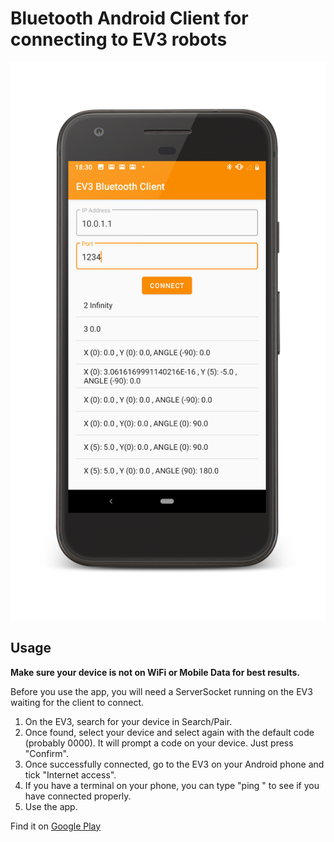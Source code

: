 # Bluetooth Android Client for connecting to EV3 robots 

![Client app](screenshot.png)

## Usage

**Make sure your device is not on WiFi or Mobile Data for best results.**

Before you use the app, you will need a ServerSocket running on the EV3 waiting for the client to connect. 

1. On the EV3, search for your device in Search/Pair.
2. Once found, select your device and select again with the default code (probably 0000). It will prompt a code on your device. Just press "Confirm".
3. Once successfully connected, go to the EV3 on your Android phone and tick "Internet access".
4. If you have a terminal on your phone, you can type "ping <IP displayed on EV3 home screen>" to see if you have connected properly.
5. Use the app.

Find it on [Google Play](https://play.google.com/store/apps/details?id=com.will_russell.ev3bluetoothclient)
